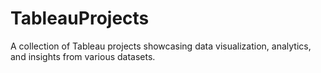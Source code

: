 # TableauProjects
A collection of Tableau projects showcasing data visualization, analytics, and insights from various datasets.
